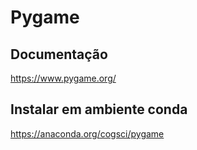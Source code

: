 # Pygame
## Documentação
https://www.pygame.org/
## Instalar em ambiente conda
https://anaconda.org/cogsci/pygame
